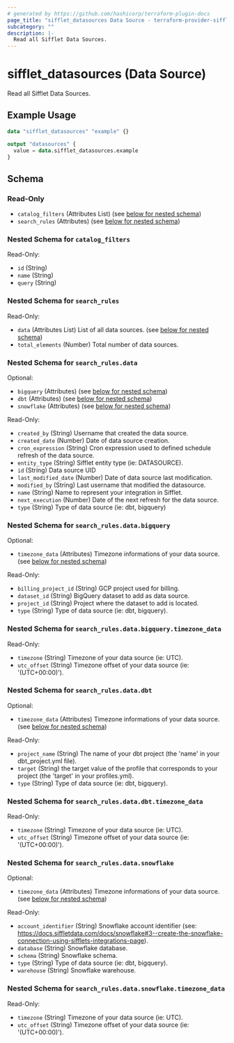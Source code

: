 ```yaml
---
# generated by https://github.com/hashicorp/terraform-plugin-docs
page_title: "sifflet_datasources Data Source - terraform-provider-sifflet"
subcategory: ""
description: |-
  Read all Sifflet Data Sources.
---
```


# sifflet_datasources (Data Source)

Read all Sifflet Data Sources.

## Example Usage

```terraform
data "sifflet_datasources" "example" {}

output "datasources" {
  value = data.sifflet_datasources.example
}
```

<!-- schema generated by tfplugindocs -->
## Schema

### Read-Only

- `catalog_filters` (Attributes List) (see [below for nested schema](#nestedatt--catalog_filters))
- `search_rules` (Attributes) (see [below for nested schema](#nestedatt--search_rules))

<a id="nestedatt--catalog_filters"></a>
### Nested Schema for `catalog_filters`

Read-Only:

- `id` (String)
- `name` (String)
- `query` (String)


<a id="nestedatt--search_rules"></a>
### Nested Schema for `search_rules`

Read-Only:

- `data` (Attributes List) List of all data sources. (see [below for nested schema](#nestedatt--search_rules--data))
- `total_elements` (Number) Total number of data sources.

<a id="nestedatt--search_rules--data"></a>
### Nested Schema for `search_rules.data`

Optional:

- `bigquery` (Attributes) (see [below for nested schema](#nestedatt--search_rules--data--bigquery))
- `dbt` (Attributes) (see [below for nested schema](#nestedatt--search_rules--data--dbt))
- `snowflake` (Attributes) (see [below for nested schema](#nestedatt--search_rules--data--snowflake))

Read-Only:

- `created_by` (String) Username that created the data source.
- `created_date` (Number) Date of data source creation.
- `cron_expression` (String) Cron expression used to defined schedule refresh of the data source.
- `entity_type` (String) Sifflet entity type (ie: DATASOURCE).
- `id` (String) Data source UID
- `last_modified_date` (Number) Date of data source last modification.
- `modified_by` (String) Last username that modified the datasource.
- `name` (String) Name to represent your integration in Sifflet.
- `next_execution` (Number) Date of the next refresh for the data source.
- `type` (String) Type of data source (ie: dbt, bigquery)

<a id="nestedatt--search_rules--data--bigquery"></a>
### Nested Schema for `search_rules.data.bigquery`

Optional:

- `timezone_data` (Attributes) Timezone informations of your data source. (see [below for nested schema](#nestedatt--search_rules--data--bigquery--timezone_data))

Read-Only:

- `billing_project_id` (String) GCP project used for billing.
- `dataset_id` (String) BigQuery dataset to add as data source.
- `project_id` (String) Project where the dataset to add is located.
- `type` (String) Type of data source (ie: dbt, bigquery).

<a id="nestedatt--search_rules--data--bigquery--timezone_data"></a>
### Nested Schema for `search_rules.data.bigquery.timezone_data`

Read-Only:

- `timezone` (String) Timezone of your data source (ie: UTC).
- `utc_offset` (String) Timezone offset of your data source (ie: '(UTC+00:00)').



<a id="nestedatt--search_rules--data--dbt"></a>
### Nested Schema for `search_rules.data.dbt`

Optional:

- `timezone_data` (Attributes) Timezone informations of your data source. (see [below for nested schema](#nestedatt--search_rules--data--dbt--timezone_data))

Read-Only:

- `project_name` (String) The name of your dbt project (the 'name' in your dbt_project.yml file).
- `target` (String) the target value of the profile that corresponds to your project (the 'target' in your profiles.yml).
- `type` (String) Type of data source (ie: dbt, bigquery).

<a id="nestedatt--search_rules--data--dbt--timezone_data"></a>
### Nested Schema for `search_rules.data.dbt.timezone_data`

Read-Only:

- `timezone` (String) Timezone of your data source (ie: UTC).
- `utc_offset` (String) Timezone offset of your data source (ie: '(UTC+00:00)').



<a id="nestedatt--search_rules--data--snowflake"></a>
### Nested Schema for `search_rules.data.snowflake`

Optional:

- `timezone_data` (Attributes) Timezone informations of your data source. (see [below for nested schema](#nestedatt--search_rules--data--snowflake--timezone_data))

Read-Only:

- `account_identifier` (String) Snowflake account identifier (see: https://docs.siffletdata.com/docs/snowflake#3--create-the-snowflake-connection-using-sifflets-integrations-page).
- `database` (String) Snowflake database.
- `schema` (String) Snowflake schema.
- `type` (String) Type of data source (ie: dbt, bigquery).
- `warehouse` (String) Snowflake warehouse.

<a id="nestedatt--search_rules--data--snowflake--timezone_data"></a>
### Nested Schema for `search_rules.data.snowflake.timezone_data`

Read-Only:

- `timezone` (String) Timezone of your data source (ie: UTC).
- `utc_offset` (String) Timezone offset of your data source (ie: '(UTC+00:00)').
